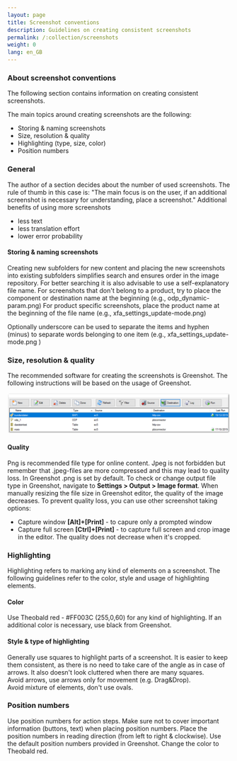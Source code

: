 ```yaml
---
layout: page
title: Screenshot conventions
description: Guidelines on creating consistent screenshots
permalink: /:collection/screenshots
weight: 0
lang: en_GB
---
```

### About screenshot conventions
The following section contains information on creating consistent screenshots.<br>

The main topics around creating screenshots are the following:
- Storing & naming screenshots
- Size, resolution & quality
- Highlighting (type, size, color)
- Position numbers

### General
The author of a section decides about the number of used screenshots. The rule of thumb in this case is:
"The main focus is on the user, if an additional screenshot is necessary for understanding, place a screenshot."
Additional benefits of using more screenshots
- less text
- less translation effort
- lower error probability

#### Storing & naming screenshots

Creating new subfolders for new content and placing the new screenshots into existing subfolders simplifies search and ensures order in the image repository.
For better searching it is also advisable to use a self-explanatory file name.
For screenshots that don't belong to a product, try to place the component or destination name at the beginning (e.g., odp_dynamic-param.png)
For product specific screenshots, place the product name at the beginning of the file name (e.g., xfa_settings_update-mode.png)

Optionally underscore can be used to separate the items and hyphen (minus) to separate words belonging to one item (e.g., xfa_settings_update-mode.png )

### Size, resolution & quality
The recommended software for creating the screenshots is Greenshot. The following instructions will be based on the usage of Greenshot.

![Shadow test](/img/content/old_unused_images/test.png)

#### Quality 
Png is recommended file type for online content. Jpeg is not forbidden but remember that .jpeg-files are more compressed and this may lead to quality loss. In Greenshot .png is set by default. To check or change output file type in Greenshot, navigate to **Settings > Output > Image format**.
When manually resizing the file size in Greenshot editor, the quality of the image decreases. 
To prevent quality loss, you can use other screenshot taking options:
- Capture window **[Alt]+[Print]** - to capure only a prompted window
- Capture full screen **[Ctrl]+[Print]** - to capture full screen and crop image in the editor. 
The quality does not decrease  when it's cropped. 

### Highlighting 
Highlighting refers to marking any kind of elements on a screenshot.
The following guidelines refer to the color, style and usage of highlighting elements.

#### Color

Use Theobald red - #FF003C (255,0,60) for any kind of highlighting. If an additional color is necessary, use black from Greenshot.

#### Style & type of highlighting

Generally use squares to highlight parts of a screenshot. It is easier to keep them consistent, as there is no need to take care of the angle as in case of arrows. It also doesn't look cluttered when there are many squares. <br>
Avoid arrows, use arrows only for movement (e.g. Drag&Drop). <br>
Avoid mixture of elements, don't use ovals.

### Position numbers
Use position numbers for action steps. Make sure not to cover important information (buttons, text) when placing position numbers. Place the position numbers in reading direction (from left to right & clockwise).
Use the default position numbers provided in Greenshot. Change the color to Theobald red.
